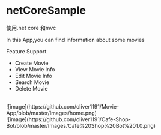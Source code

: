 # netCoreSample
使用.net core 和mvc
<p>In this App,you can find information about some movies</p>
<p>Feature Support</p>
<ul>
    <li>Create Movie</li>
    <li>View Movie Info</li>
    <li>Edit Movie Info</li>    
    <li>Search Movie </li>
    <li>Delete Movie</li>
</ul>
<br>
![image](https://github.com/oliver1191/Movie-App/blob/master/Images/home.png)
<br/>
![image](https://github.com/oliver1191/Cafe-Shop-Bot/blob/master/Images/Cafe%20Shop%20Bot%201.0.png)


